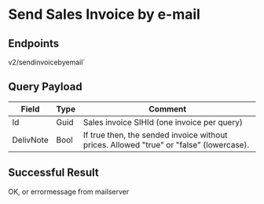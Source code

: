 # Send Sales Invoice by e-mail

## Endpoints
<!--@include: @/dist/md/api_url.md-->v2/sendinvoicebyemail`

## Query Payload
|Field|Type|Comment|
|-|-|-|
|Id|Guid|Sales invoice SIHId (one invoice per query)|
|DelivNote|Bool|If true then, the sended invoice without prices. Allowed "true" or "false" (lowercase).|

## Successful Result

OK, or errormessage from mailserver